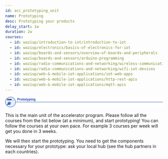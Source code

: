```yaml
---
id: acc_prototyping_unit
name: Prototyping
desc: Prototyping your products
delay_start: 1w
duration: 2w
courses:
  - id: waziup/introduction-to-iot/introduction-to-iot
  - id: waziup/electronics/basics-of-electronics-for-iot
  - id: waziup/boards-and-sensors/overview-of-boards-and-peripherals
  - id: waziup/boards-and-sensors/arduino-programming
  - id: waziup/radio-communications-and-networking/wireless-communication-essentials
  - id: waziup/radio-communications-and-networking/wifi-iot-devices
  - id: waziup/web-&-mobile-iot-applications/iot-web-apps
  - id: waziup/web-&-mobile-iot-applications/http-rest-apis
  - id: waziup/web-&-mobile-iot-applications/mqtt-apis
---
```


![comps](img/prototype.svg)

This is the main unit of the accelerator program.
Please follow all the courses from the list below (at a minimum), and start prototyping!
You can follow the courses at your own pace. For example 3 courses per week will get you done in 3 weeks.

We will then start the prototyping. You need to get the components necessary for your prototype: ask your local hub (see the hub partners in each countries).

<!-- ![comps](img/comps.png) -->
